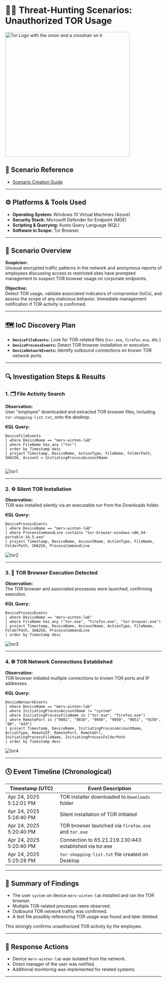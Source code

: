 # 🕵️‍♂️ Threat-Hunting Scenarios: Unauthorized TOR Usage
<img width="400" src="https://github.com/user-attachments/assets/44bac428-01bb-4fe9-9d85-96cba7698bee" alt="Tor Logo with the onion and a crosshair on it"/>

## 🔗 Scenario Reference
- [Scenario Creation Guide](https://github.com/mervintab/threat-hunting-scenarios/blob/main/assets/threat-hunting-scenario-tor-event-creation.md)

---

## ⚙️ Platforms & Tools Used
- **Operating System:** Windows 10 Virtual Machines (Azure)
- **Security Stack:** Microsoft Defender for Endpoint (MDE)
- **Scripting & Querying:** Kusto Query Language (KQL)
- **Software in Scope:** Tor Browser

---

## 🧠 Scenario Overview

**Suspicion:**  
Unusual encrypted traffic patterns in the network and anonymous reports of employees discussing access to restricted sites have prompted management to suspect TOR browser usage on corporate endpoints.

**Objective:**  
Detect TOR usage, validate associated indicators of compromise (IoCs), and assess the scope of any malicious behavior. Immediate management notification if TOR activity is confirmed.

---

## 🗺️ IoC Discovery Plan

- **`DeviceFileEvents`:** Look for TOR-related files (`tor.exe`, `firefox.exe`, etc.)
- **`DeviceProcessEvents`:** Detect TOR browser installation or execution.
- **`DeviceNetworkEvents`:** Identify outbound connections on known TOR network ports.

---

## 🔍 Investigation Steps & Results

### 1. 🗂 File Activity Search

**Observation:**  
User "employee" downloaded and extracted TOR browser files, including `tor-shopping-list.txt`, onto the desktop.

**KQL Query:**
```kql
DeviceFileEvents
| where DeviceName == "merv-winten-lab"
| where FileName has_any ("tor")
| order by Timestamp desc
| project Timestamp, DeviceName, ActionType, FileName, FolderPath, SHA256, Account = InitiatingProcessAccountName


```
![tor1](https://github.com/user-attachments/assets/2a84964f-00b0-4310-94f8-a79018e693ea)

---

### 2. ⚙️ Silent TOR Installation

**Observation:**  
TOR was installed silently via an executable run from the Downloads folder.

**KQL Query:**
```kql
DeviceProcessEvents
| where DeviceName == "merv-winten-lab"
| where ProcessCommandLine contains "tor-browser-windows-x86_64-portable-14.5.exe"
| project Timestamp, DeviceName, AccountName, ActionType, FileName, FolderPath, SHA256, ProcessCommandLine
```
![tor2](https://github.com/user-attachments/assets/15c8064b-bf99-436f-8a7d-a64a5d6bec0f)

---

### 3. 🚀 TOR Browser Execution Detected

**Observation:**  
The TOR browser and associated processes were launched, confirming execution.

**KQL Query:**
```kql
DeviceProcessEvents
| where DeviceName == "merv-winten-lab"
| where FileName has_any ("tor.exe", "firefox.exe", "tor-browser.exe")
| project Timestamp, DeviceName, AccountName, ActionType, FileName, FolderPath, SHA256, ProcessCommandLine
| order by Timestamp desc
```
![tor3](https://github.com/user-attachments/assets/4ed8415b-dfb0-4cd0-826a-52c01980664e)

---

### 4. 🌐 TOR Network Connections Established

**Observation:**  
TOR browser initiated multiple connections to known TOR ports and IP addresses.

**KQL Query:**
```kql
DeviceNetworkEvents
| where DeviceName == "merv-winten-lab"
| where InitiatingProcessAccountName != "system"
| where InitiatingProcessFileName in ("tor.exe", "firefox.exe")
| where RemotePort in ("9001", "9030", "9040", "9050", "9051", "9150", "80", "443")
| project Timestamp, DeviceName, InitiatingProcessAccountName, ActionType, RemoteIP, RemotePort, RemoteUrl, InitiatingProcessFileName, InitiatingProcessFolderPath
| order by Timestamp desc
```
![tor4](https://github.com/user-attachments/assets/e2086484-2f62-46ef-80c5-15b4c8452e1a)

---

## 🕓 Event Timeline (Chronological)

| **Timestamp (UTC)**              | **Event Description**                                                 |
|----------------------------------|------------------------------------------------------------------------|
| Apr 24, 2025 5:12:01 PM          | TOR installer downloaded to `Downloads` folder                        |
| Apr 24, 2025 5:16:40 PM          | Silent installation of TOR initiated                                  |
| Apr 24, 2025 5:20:40 PM          | TOR browser launched via `firefox.exe` and `tor.exe`                  |
| Apr 24, 2025 5:20:40 PM            | Connection to 65.21.219.130:443 established via tor.exe
| Apr 24, 2025 5:25:28 PM          | `tor-shopping-list.txt` file created on Desktop                       |

---

## 📌 Summary of Findings

- The user `system` on device `merv-winten-lab` installed and ran the TOR browser.
- Multiple TOR-related processes were observed.
- Outbound TOR network traffic was confirmed.
- A text file possibly referencing TOR usage was found and later deleted.

This strongly confirms unauthorized TOR activity by the employee.

---

## 🚨 Response Actions

- Device `merv-winten-lab` was isolated from the network.
- Direct manager of the user was notified.
- Additional monitoring was implemented for related systems.

---
